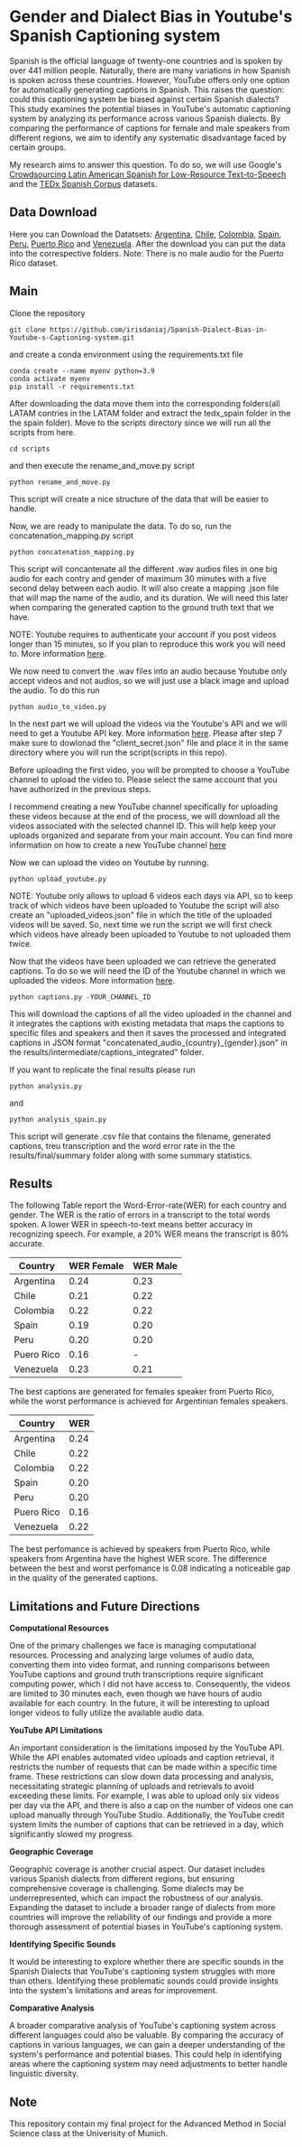 # Gender and Dialect Bias in Youtube's Spanish Captioning system

Spanish is the official language of twenty-one countries and is spoken by over 441 million people. Naturally, there are many variations in how Spanish is spoken across these countries. However, YouTube offers only one option for automatically generating captions in Spanish. This raises the question: could this captioning system be biased against certain Spanish dialects? This study examines the potential biases in YouTube's automatic captioning system by analyzing its performance across various Spanish dialects. By comparing the performance of captions for female and male speakers from different regions, we aim to identify any systematic disadvantage faced by certain groups.

My research aims to answer this question. To do so, we will use Google's [Crowdsourcing Latin American Spanish for Low-Resource Text-to-Speech](https://aclanthology.org/2020.lrec-1.801.pdf) and the [TEDx Spanish Corpus](https://www.openslr.org/67/) datasets.




## Data Download

Here you can Download the Datatsets:
[Argentina](https://www.openslr.org/61/), [Chile](https://www.openslr.org/71/), [Colombia](https://www.openslr.org/72/), [Spain](https://www.openslr.org/67/), [Peru](https://www.openslr.org/73/), [Puerto Rico](https://www.openslr.org/74/) and [Venezuela](https://www.openslr.org/75/). 
After the download you can put the data into the correspective folders. Note: There is no male audio for the Puerto Rico dataset. 

## Main 

Clone the repository 

```
git clone https://github.com/irisdaniaj/Spanish-Dialect-Bias-in-Youtube-s-Captioning-system.git
```
and create a conda environment using the requirements.txt file 

```
conda create --name myenv python=3.9
conda activate myenv
pip install -r requirements.txt
```
After downloading the data move them into the corresponding folders(all LATAM contries in the LATAM folder and extract the tedx_spain folder in the the spain folder). 
Move to the scripts directory since we will run all the scripts from here. 
```
cd scripts
```
and then execute the rename_and_move.py script
```
python rename_and_move.py
```

This script will create a nice structure of the data that will be easier to handle. 

Now, we are ready to manipulate the data. To do so, run the  concatenation_mapping.py script

```
python concatenation_mapping.py 
```
This script will concantenate all the different .wav audios files in one big audio for each contry and gender of maximum 30 minutes with a five second delay between each audio. It will also create a mapping .json file that will map the name of the audio, and its duration. We will need this later when comparing the generated caption to the ground truth text that we have. 

NOTE: Youtube requires to authenticate your account if you post videos longer than 15 minutes, so if you plan to reproduce this work you will need to. More information [here](https://support.google.com/youtube/answer/71673?hl=en&co=GENIE.Platform%3DDesktop&oco=0). 

We now need to convert the .wav files into an audio because Youtube only accept videos and not audios, so we will just use a black image and upload the audio. To do this run 

```
python audio_to_video.py 
```

In the next part we will upload the videos via the Youtube's API and we will need to get a Youtube API key. More information [here](https://blog.hubspot.com/website/how-to-get-youtube-api-key). Please after step 7 make sure to dowlonad the "client_secret.json" file and place it in the same directory where you will run the script(scripts in this repo). 

Before uploading the first video, you will be prompted to choose a YouTube channel to upload the video to. Please select the same account that you have authorized in the previous steps.

I recommend creating a new YouTube channel specifically for uploading these videos because at the end of the process, we will download all the videos associated with the selected channel ID. This will help keep your uploads organized and separate from your main account. You can find more information on how to create a new YouTube channel [here](https://support.google.com/youtube/answer/1646861?hl=en)

Now we can upload the video on Youtube by running. 

```
python upload_youtube.py
```


NOTE: Youtube only allows to upload 6 videos each days via API, so to keep track of which videos have been uploaded to Youtube the script will also create an "uploaded_videos.json" file in which the title of the uploaded videos will be saved. So, next time we run the script we will first check which videos have already been uploaded to Youtube to not uploaded them twice. 

Now that the videos have been uploaded we can retrieve the generated captions. To do so we will need the ID of the Youtube channel in which we uploaded the videos. More information [here](https://support.google.com/youtube/answer/3250431?hl=en). 

```
python captions.py -YOUR_CHANNEL_ID
```
This will download the captions of all the video uploaded in the channel and it integrates the captions with existing metadata that maps the captions to specific files and speakers and then it saves the processed and integrated captions in JSON format "concatenated_audio_{country}_{gender}.json" in the results/intermediate/captions_integrated" folder. 

If you want to replicate the final results please run 

```
python analysis.py 
```

and

```
python analysis_spain.py 
```

This script will generate .csv file that contains the filename, generated captions, treu transcription and the word error rate in the the results/final/summary folder along with some summary statistics. 

## Results 


The following Table report the Word-Error-rate(WER) for each country and gender. The WER is the ratio of errors in a transcript to the total words spoken. A lower WER in speech-to-text means better accuracy in recognizing speech. For example, a 20% WER means the transcript is 80% accurate. 

| Country | WER Female | WER Male |
|----------|----------|----------|
| Argentina | 0.24 | 0.23 |
| Chile | 0.21 | 0.22 |
| Colombia | 0.22 | 0.22 |
| Spain | 0.19 | 0.20 |
| Peru | 0.20 | 0.20  |
| Puero Rico | 0.16 | - |
| Venezuela | 0.23 | 0.21 |

The best captions are generated for females speaker from Puerto Rico, while the worst performance is achieved for Argentinian females speakers.

| Country | WER  | 
|----------|----------|
| Argentina | 0.24 | 
| Chile | 0.22 | 
| Colombia | 0.22 | 
| Spain | 0.20 | 
| Peru | 0.20 | 
| Puero Rico | 0.16 |
| Venezuela | 0.22 | 

The best perfomance is achieved by speakers from Puerto Rico, while speakers from Argentina have the highest WER score. The difference between the best and worst perfomance is 0.08 indicating a noticeable gap in the quality of the generated captions. 

## Limitations and Future Directions 

**Computational Resources**

One of the primary challenges we face is managing computational resources. Processing and analyzing large volumes of audio data, converting them into video format, and running comparisons between YouTube captions and ground truth transcriptions require significant computing power, which I did not have access to. Consequently, the videos are limited to 30 minutes each, even though we have hours of audio available for each country. In the future, it will be interesting to upload longer videos to fully utilize the available audio data.

**YouTube API Limitations**

An important consideration is the limitations imposed by the YouTube API. While the API enables automated video uploads and caption retrieval, it restricts the number of requests that can be made within a specific time frame. These restrictions can slow down data processing and analysis, necessitating strategic planning of uploads and retrievals to avoid exceeding these limits. For example, I was able to upload only six videos per day via the API, and there is also a cap on the number of videos one can upload manually through YouTube Studio. Additionally, the YouTube credit system limits the number of captions that can be retrieved in a day, which significantly slowed my progress.

**Geographic Coverage**

Geographic coverage is another crucial aspect. Our dataset includes various Spanish dialects from different regions, but ensuring comprehensive coverage is challenging. Some dialects may be underrepresented, which can impact the robustness of our analysis. Expanding the dataset to include a broader range of dialects from more countries will improve the reliability of our findings and provide a more thorough assessment of potential biases in YouTube's captioning system.

**Identifying Specific Sounds**

It would be interesting to explore whether there are specific sounds in the Spanish Dialects that YouTube's captioning system struggles with more than others. Identifying these problematic sounds could provide insights into the system's limitations and areas for improvement.

**Comparative Analysis**

A broader comparative analysis of YouTube's captioning system across different languages could also be valuable. By comparing the accuracy of captions in various languages, we can gain a deeper understanding of the system's performance and potential biases. This could help in identifying areas where the captioning system may need adjustments to better handle linguistic diversity.



## Note 

This repository contain my final project for the Advanced Method in Social Science class at the Univerisity of Munich. 
